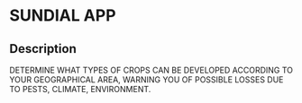 # SUNDIAL APP
## Description
DETERMINE WHAT TYPES OF CROPS CAN BE DEVELOPED ACCORDING TO YOUR GEOGRAPHICAL AREA, WARNING YOU OF POSSIBLE LOSSES DUE TO PESTS, CLIMATE, ENVIRONMENT.